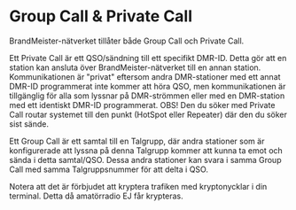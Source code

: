 # Group Call & Private Call

BrandMeister-nätverket tillåter både Group Call och Private Call.

Ett Private Call är ett QSO/sändning till ett specifikt DMR-ID. Detta gör att en station kan ansluta över BrandMeister-nätverket till en annan station. Kommunikationen är "privat" eftersom andra DMR-stationer med ett annat DMR-ID programmerat inte kommer att höra QSO, men kommunikationen är tillgänglig för alla som lyssnar på DMR-strömmen eller med en DMR-station med ett identiskt DMR-ID programmerat. OBS! Den du söker med Private Call routar systemet till den punkt (HotSpot eller Repeater) där den du söker sist sände.

Ett Group Call är ett samtal till en Talgrupp, där andra stationer som är konfigurerade att lyssna på denna Talgrupp kommer att kunna ta emot och sända i detta samtal/QSO. Dessa andra stationer kan svara i samma Group Call med samma Talgruppsnummer för att delta i QSO.

Notera att det är förbjudet att kryptera trafiken med kryptonycklar i din terminal. Detta då amatörradio EJ får krypteras.
